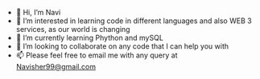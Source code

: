 - 👋 Hi, I’m Navi
- 👀 I’m interested in learning code in different languages and also WEB 3 services, as our world is changing
- 🌱 I’m currently learning Phython and mySQL
- 💞️ I’m looking to collaborate on any code that I can help you with
- 📫 Please feel free to email me with any query at Navisher99@gmail.com

<!---
Navisher99/Navisher99 is a ✨ special ✨ repository because its `README.md` (this file) appears on your GitHub profile.
You can click the Preview link to take a look at your changes.
--->
